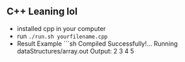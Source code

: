## C++ Leaning lol

- installed cpp in your computer
- run `./run.sh yourfilename.cpp`
- Result Example ```sh
    Compiled Successfully!...
    Running dataStructures/array.out
    Output: 
    2
    3
    4
    5
```